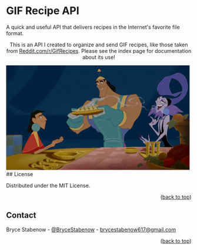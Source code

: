 # GIF Recipe API
A quick and useful API that delivers recipes in the Internet's favorite file format.

<div id="top"></div>

  <p align="center">
    This is an API I created to organize and send GIF recipes, like those taken from <a href="https://www.reddit.com/r/GifRecipes/">Reddit.com/r/GifRecipes</a>. Please see the index page for documentation about its use!
  </p>
</div>

<img src="public/The-Emperor-s-New-Groove-the-emperors-new-groove-39349997-500-285.gif" alt="dumb gif from The Emporer's New Groove">
<!-- LICENSE -->
## License

Distributed under the MIT License.

<p align="right">(<a href="#top">back to top</a>)</p>



<!-- CONTACT -->
## Contact

Bryce Stabenow - [@BryceStabenow](https://twitter.com/BryceStabenow) - brycestabenow617@gmail.com

<p align="right">(<a href="#top">back to top</a>)</p>



<!-- MARKDOWN LINKS & IMAGES -->
<!-- https://www.markdownguide.org/basic-syntax/#reference-style-links -->
[contributors-shield]: https://img.shields.io/github/contributors/github_username/repo_name.svg?style=for-the-badge
[contributors-url]: https://github.com/github_username/repo_name/graphs/contributors
[forks-shield]: https://img.shields.io/github/forks/github_username/repo_name.svg?style=for-the-badge
[forks-url]: https://github.com/github_username/repo_name/network/members
[stars-shield]: https://img.shields.io/github/stars/github_username/repo_name.svg?style=for-the-badge
[stars-url]: https://github.com/github_username/repo_name/stargazers
[issues-shield]: https://img.shields.io/github/issues/github_username/repo_name.svg?style=for-the-badge
[issues-url]: https://github.com/github_username/repo_name/issues
[license-shield]: https://img.shields.io/github/license/github_username/repo_name.svg?style=for-the-badge
[license-url]: https://github.com/github_username/repo_name/blob/master/LICENSE.txt
[linkedin-shield]: https://img.shields.io/badge/-LinkedIn-black.svg?style=for-the-badge&logo=linkedin&colorB=555
[linkedin-url]: https://linkedin.com/in/linkedin_username
[product-screenshot]: images/screenshot.png